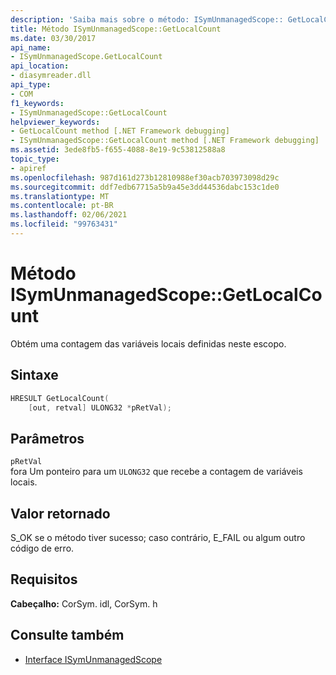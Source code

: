 ```yaml
---
description: 'Saiba mais sobre o método: ISymUnmanagedScope:: GetLocalCount'
title: Método ISymUnmanagedScope::GetLocalCount
ms.date: 03/30/2017
api_name:
- ISymUnmanagedScope.GetLocalCount
api_location:
- diasymreader.dll
api_type:
- COM
f1_keywords:
- ISymUnmanagedScope::GetLocalCount
helpviewer_keywords:
- GetLocalCount method [.NET Framework debugging]
- ISymUnmanagedScope::GetLocalCount method [.NET Framework debugging]
ms.assetid: 3ede8fb5-f655-4088-8e19-9c53812588a8
topic_type:
- apiref
ms.openlocfilehash: 987d161d273b12810988ef30acb703973098d29c
ms.sourcegitcommit: ddf7edb67715a5b9a45e3dd44536dabc153c1de0
ms.translationtype: MT
ms.contentlocale: pt-BR
ms.lasthandoff: 02/06/2021
ms.locfileid: "99763431"
---
```

# <a name="isymunmanagedscopegetlocalcount-method"></a>Método ISymUnmanagedScope::GetLocalCount

Obtém uma contagem das variáveis locais definidas neste escopo.  
  
## <a name="syntax"></a>Sintaxe  
  
```cpp  
HRESULT GetLocalCount(  
    [out, retval] ULONG32 *pRetVal);  
```  
  
## <a name="parameters"></a>Parâmetros  

 `pRetVal`  
 fora Um ponteiro para um `ULONG32` que recebe a contagem de variáveis locais.  
  
## <a name="return-value"></a>Valor retornado  

 S_OK se o método tiver sucesso; caso contrário, E_FAIL ou algum outro código de erro.  
  
## <a name="requirements"></a>Requisitos  

 **Cabeçalho:** CorSym. idl, CorSym. h  
  
## <a name="see-also"></a>Consulte também

- [Interface ISymUnmanagedScope](isymunmanagedscope-interface.md)
